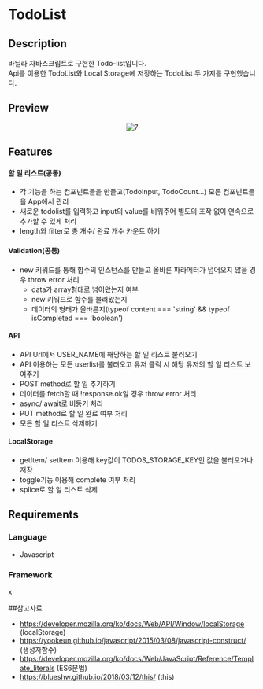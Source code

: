 # TodoList

## Description

바닐라 자바스크립트로 구현한 Todo-list입니다. <br/>Api를 이용한 TodoList와 Local Storage에 저장하는 TodoList 두 가지를 구현했습니다.

## Preview
<p align="center">
  <img alt="7" src="https://user-images.githubusercontent.com/71836751/108887461-a05de700-764d-11eb-9dea-3e59e2809f9a.gif">
</p>

## Features

#### 할 일 리스트(공통)
- 각 기능을 하는 컴포넌트들을 만들고(TodoInput, TodoCount...) 모든 컴포넌트들을 App에서 관리
- 새로운 todolist를 입력하고 input의 value를 비워주어 별도의 조작 없이 연속으로 추가할 수 있게 처리
- length와 filter로 총 개수/ 완료 개수 카운트 하기 

#### Validation(공통)
- new 키워드를 통해 함수의 인스턴스를 만들고 올바른 파라메터가 넘어오지 않을 경우 throw error 처리
  - data가 array형태로 넘어왔는지 여부 
  - new 키워드로 함수를 불러왔는지
  - 데이터의 형태가 올바른지(typeof content === 'string' && typeof isCompleted === 'boolean')
  
#### API
- API Url에서 USER_NAME에 해당하는 할 일 리스트 불러오기
- API 이용하는 모든 userlist를 불러오고 유저 클릭 시 해당 유저의 할 일 리스트 보여주기
- POST method로 할 일 추가하기
- 데이터를 fetch할 때 !response.ok일 경우 throw error 처리
- async/ await로 비동기 처리
- PUT method로 할 일 완료 여부 처리
- 모든 할 일 리스트 삭제하기


#### LocalStorage
- getItem/ setItem 이용해 key값이 TODOS_STORAGE_KEY인 값을 불러오거나 저장
- toggle기능 이용해 complete 여부 처리
- splice로 할 일 리스트 삭제

  
## Requirements

### Language

  - Javascript
  
  
### Framework
 x

##참고자료
- https://developer.mozilla.org/ko/docs/Web/API/Window/localStorage (localStorage)
- https://yookeun.github.io/javascript/2015/03/08/javascript-construct/ (생성자함수)
- https://developer.mozilla.org/ko/docs/Web/JavaScript/Reference/Template_literals (ES6문법) 
- https://blueshw.github.io/2018/03/12/this/ (this)
